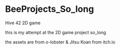 # BeeProjects_So_long
Hive 42 2D game

this is my attempt at the 2D game project so_long

the assets are from o-lobster & Jitsu Koan from itch.io
